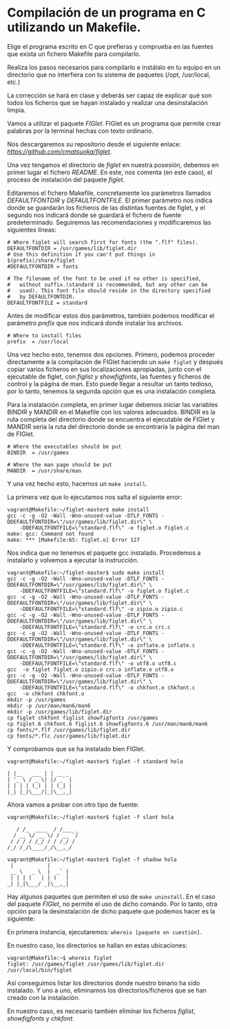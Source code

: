 # Compilación de un programa en C utilizando un Makefile.

Elige el programa escrito en C que prefieras y comprueba en las fuentes que
exista un fichero Makefile para compilarlo.

Realiza los pasos necesarios para compilarlo e instálalo en tu equipo en un
directorio que no interfiera con tu sistema de paquetes (/opt, /usr/local, etc.)

La corrección se hará en clase y deberás ser capaz de explicar qué son todos
los ficheros que se hayan instalado y realizar una desinstalación limpia.

Vamos a utilizar el paquete _FIGlet_. FIGlet es un programa que permite
crear palabras por la terminal hechas con texto ordinario.

Nos descargaremos su repositorio desde el siguiente enlace: _https://github.com/cmatsuoka/figlet_.

Una vez tengamos el directorio de _figlet_ en nuestra posesión, debemos en
primer lugar el fichero _README_. En este, nos comenta (en este caso), el
proceso de instalación del paquete _figlet_.


Editaremos el fichero Makefile, concretamente los parámetros llamados
_DEFAULTFONTDIR_ y _DEFAULTFONTFILE_. El primer parámetro nos indica donde
se guardarán los ficheros de las distintas fuentes de figlet, y el segundo
nos indicará donde se guardará el fichero de fuente predeterminado.
Seguiremos las recomendaciones y modificaremos las siguientes líneas:

```
# Where figlet will search first for fonts (the ".flf" files).
DEFAULTFONTDIR = /usr/games/lib/figlet.dir
# Use this definition if you can't put things in $(prefix)/share/figlet
#DEFAULTFONTDIR = fonts

# The filename of the font to be used if no other is specified,
#   without suffix.(standard is recommended, but any other can be
#   used). This font file should reside in the directory specified
#   by DEFAULTFONTDIR.
DEFAULTFONTFILE = standard
```
Antes de modificar estos dos parámetros, también podemos modificar el parámetro
_prefix_ que nos indicará donde instalar los archivos.

```
# Where to install files
prefix  = /usr/local
```

Una vez hecho esto, tenemos dos opciones. Primero, podemos proceder directamente
a la compilación de FIGlet haciendo un ```make figlet``` y después copiar varios
ficheros en sus localizaciones apropiadas, junto con el ejecutable de figlet,
con _figlist y showfigfonts_, las fuentes y ficheros de control y la página de
man. Esto puede llegar a resultar un tanto tedioso, por lo tanto, tenemos la
segunda opción que es una instalación completa.

Para la instalación completa, en primer lugar debemos iniciar las variables
BINDIR y MANDIR en el Makefile con los valores adecuados. BINDIR es la ruta
completa del directorio donde se encuentra el ejecutable de FIGlet y MANDIR
sería la ruta del directorio donde se encontraría la página del man de FIGlet.

```
# Where the executables should be put
BINDIR  = /usr/games

# Where the man page should be put
MANDIR  = /usr/share/man
```

Y una vez hecho esto, hacemos un ```make install```.

La primera vez que lo ejecutamos nos salta el siguiente error:

```
vagrant@Makefile:~/figlet-master$ make install
gcc -c -g -O2 -Wall -Wno-unused-value -DTLF_FONTS -DDEFAULTFONTDIR=\"/usr/games/lib/figlet.dir\" \
	-DDEFAULTFONTFILE=\"standard.flf\" -o figlet.o figlet.c
make: gcc: Command not found
make: *** [Makefile:65: figlet.o] Error 127
```

Nos indica que no tenemos el paquete gcc instalado. Procedemos a instalarlo y
volvemos a ejecutar la instrucción.

```
vagrant@Makefile:~/figlet-master$ sudo make install
gcc -c -g -O2 -Wall -Wno-unused-value -DTLF_FONTS -DDEFAULTFONTDIR=\"/usr/games/lib/figlet.dir\" \
	-DDEFAULTFONTFILE=\"standard.flf\" -o figlet.o figlet.c
gcc -c -g -O2 -Wall -Wno-unused-value -DTLF_FONTS -DDEFAULTFONTDIR=\"/usr/games/lib/figlet.dir\" \
	-DDEFAULTFONTFILE=\"standard.flf\" -o zipio.o zipio.c
gcc -c -g -O2 -Wall -Wno-unused-value -DTLF_FONTS -DDEFAULTFONTDIR=\"/usr/games/lib/figlet.dir\" \
	-DDEFAULTFONTFILE=\"standard.flf\" -o crc.o crc.c
gcc -c -g -O2 -Wall -Wno-unused-value -DTLF_FONTS -DDEFAULTFONTDIR=\"/usr/games/lib/figlet.dir\" \
	-DDEFAULTFONTFILE=\"standard.flf\" -o inflate.o inflate.c
gcc -c -g -O2 -Wall -Wno-unused-value -DTLF_FONTS -DDEFAULTFONTDIR=\"/usr/games/lib/figlet.dir\" \
	-DDEFAULTFONTFILE=\"standard.flf\" -o utf8.o utf8.c
gcc  -o figlet figlet.o zipio.o crc.o inflate.o utf8.o
gcc -c -g -O2 -Wall -Wno-unused-value -DTLF_FONTS -DDEFAULTFONTDIR=\"/usr/games/lib/figlet.dir\" \
	-DDEFAULTFONTFILE=\"standard.flf\" -o chkfont.o chkfont.c
gcc  -o chkfont chkfont.o
mkdir -p /usr/games
mkdir -p /usr/man/man6/man6
mkdir -p /usr/games/lib/figlet.dir
cp figlet chkfont figlist showfigfonts /usr/games
cp figlet.6 chkfont.6 figlist.6 showfigfonts.6 /usr/man/man6/man6
cp fonts/*.flf /usr/games/lib/figlet.dir
cp fonts/*.flc /usr/games/lib/figlet.dir
```

Y comprobamos que se ha instalado bien FIGlet.

```
vagrant@Makefile:~/figlet-master$ figlet -f standard hola

| |__   ___ | | __ _
| '_ \ / _ \| |/ _` |
| | | | (_) | | (_| |
|_| |_|\___/|_|\__,_|
```

Ahora vamos a probar con otro tipo de fuente:

```
vagrant@Makefile:~/figlet-master$ figlet -f slant hola

   / /_  ____  / /___ _
  / __ \/ __ \/ / __ `/
 / / / / /_/ / / /_/ /
/_/ /_/\____/_/\__,_/

```

```
vagrant@Makefile:~/figlet-master$ figlet -f shadow hola
 |           |
 __ \   _ \  |  _` |
 | | | (   | | (   |
_| |_|\___/ _|\__,_|

```

Hay algunos paquetes que permiten el uso de ```make uninstall```. En el caso
del paquete _FIGlet_, no permite el uso de dicho comando. Por lo tanto, otra
opción para la desinstalación de dicho paquete que podemos hacer es la
siguiente:

En primera instancia, ejecutaremos: ```whereis [paquete en cuestión]```.

En nuestro caso, los directorios se hallan en estas ubicaciones:

```
vagrant@Makefile:~$ whereis figlet
figlet: /usr/games/figlet /usr/games/lib/figlet.dir /usr/local/bin/figlet
```

Así conseguimos listar los directorios donde nuestro binario ha sido instalado.
Y uno a uno, eliminamos los directorios/ficheros que se han creado con la
instalación.

En nuestro caso, es necesario también eliminar los ficheros _figlist_,
_showfigfonts_ y _chkfont_.


